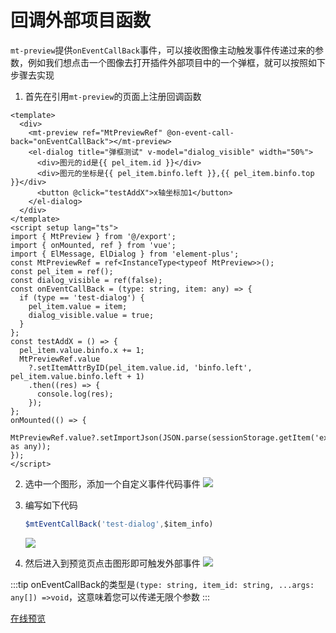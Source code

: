 # 回调外部项目函数
`mt-preview`提供`onEventCallBack`事件，可以接收图像主动触发事件传递过来的参数，例如我们想点击一个图像去打开插件外部项目中的一个弹框，就可以按照如下步骤去实现

1. 首先在引用`mt-preview`的页面上注册回调函数
```vue
<template>
  <div>
    <mt-preview ref="MtPreviewRef" @on-event-call-back="onEventCallBack"></mt-preview>
    <el-dialog title="弹框测试" v-model="dialog_visible" width="50%">
      <div>图元的id是{{ pel_item.id }}</div>
      <div>图元的坐标是{{ pel_item.binfo.left }},{{ pel_item.binfo.top }}</div>
      <button @click="testAddX">x轴坐标加1</button>
    </el-dialog>
  </div>
</template>
<script setup lang="ts">
import { MtPreview } from '@/export';
import { onMounted, ref } from 'vue';
import { ElMessage, ElDialog } from 'element-plus';
const MtPreviewRef = ref<InstanceType<typeof MtPreview>>();
const pel_item = ref();
const dialog_visible = ref(false);
const onEventCallBack = (type: string, item: any) => {
  if (type == 'test-dialog') {
    pel_item.value = item;
    dialog_visible.value = true;
  }
};
const testAddX = () => {
  pel_item.value.binfo.x += 1;
  MtPreviewRef.value
    ?.setItemAttrByID(pel_item.value.id, 'binfo.left', pel_item.value.binfo.left + 1)
    .then((res) => {
      console.log(res);
    });
};
onMounted(() => {
  MtPreviewRef.value?.setImportJson(JSON.parse(sessionStorage.getItem('exportJson') as any));
});
</script>
```

2. 选中一个图形，添加一个自定义事件代码事件
   ![](/advanced/event-callback.png)

3. 编写如下代码

   ```js
   $mtEventCallBack('test-dialog',$item_info)
   ```
   ![](/advanced/event-callback1.png)

4. 然后进入到预览页点击图形即可触发外部事件
    ![](/advanced/event-callback2.png)
    
:::tip
onEventCallBack的类型是`(type: string, item_id: string, ...args: any[]) =>void`，这意味着您可以传递无限个参数
:::

[在线预览](http://mt-edit.yaolm.top/event-callback)
